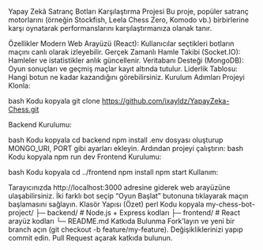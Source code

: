 Yapay Zekâ Satranç Botları Karşılaştırma Projesi
Bu proje, popüler satranç motorlarını (örneğin Stockfish, Leela Chess Zero, Komodo vb.) birbirlerine karşı oynatarak performanslarını karşılaştırmanıza olanak tanır.

Özellikler
Modern Web Arayüzü (React): Kullanıcılar seçtikleri botların maçını canlı olarak izleyebilir.
Gerçek Zamanlı Hamle Takibi (Socket.IO): Hamleler ve istatistikler anlık güncellenir.
Veritabanı Desteği (MongoDB): Oyun sonuçları ve geçmiş maçlar kayıt altında tutulur.
Liderlik Tablosu: Hangi botun ne kadar kazandığını görebilirsiniz.
Kurulum Adımları
Projeyi Klonla:

bash
Kodu kopyala
git clone https://github.com/ixayldz/YapayZeka-Chess.git

Backend Kurulumu:

bash
Kodu kopyala
cd backend
npm install
.env dosyası oluşturup MONGO_URI, PORT gibi ayarları ekleyin.
Ardından projeyi çalıştırın:
bash
Kodu kopyala
npm run dev
Frontend Kurulumu:

bash
Kodu kopyala
cd ../frontend
npm install
npm start
Kullanım:

Tarayıcınızda http://localhost:3000 adresine giderek web arayüzüne ulaşabilirsiniz.
İki farklı bot seçip “Oyun Başlat” butonuna tıklayarak maçın başlamasını sağlayın.
Klasör Yapısı (Özet)
perl
Kodu kopyala
my-chess-bot-project/
├─ backend/     # Node.js + Express kodları
├─ frontend/    # React arayüz kodları
└─ README.md
Katkıda Bulunma
Fork’layın ve yeni bir branch açın (git checkout -b feature/my-feature).
Değişikliklerinizi yapıp commit edin.
Pull Request açarak katkıda bulunun.

